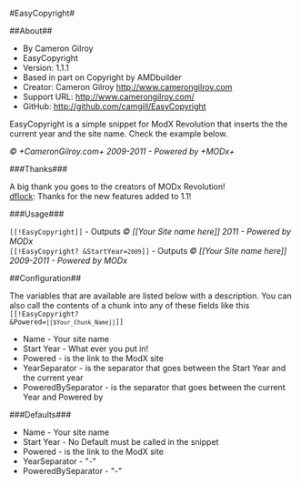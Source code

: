 #EasyCopyright#

##About##


* By Cameron Gilroy
* EasyCopyright
* Version: 1.1.1
* Based in part on Copyright by AMDbuilder
* Creator: Cameron Gilroy http://www.camerongilroy.com
* Support URL: http://www.camerongilroy.com/
* GitHub: http://github.com/camgill/EasyCopyright

EasyCopyright is a simple snippet for ModX Revolution that inserts the the current year and the site name. Check the example below.

*© +CameronGilroy.com+ 2009-2011 - Powered by +MODx+*

###Thanks###

A big thank you goes to the creators of MODx Revolution!  
[dflock](https://github.com/dflock/ "dflock"): Thanks for the new features added to 1.1!

###Usage###

<code>[[!EasyCopyright]]</code> - Outputs *© [[Your Site name here]] 2011 - Powered by MODx*  
<code>[[!EasyCopyright? &StartYear=`2009`]]</code> - Outputs *© [[Your Site name here]] 2009-2011 - Powered by MODx*


##Configuration##

The variables that are available are listed below with a description.
You can also call the contents of a chunk into any of these fields like this <code>[[!EasyCopyright? &Powered=`[[$Your_Chunk_Name]]`]]</code>

* Name - Your site name
* Start Year - What ever you put in!
* Powered - is the link to the ModX site
* YearSeparator - is the separator that goes between the Start Year and the current year
* PoweredBySeparator - is the separator that goes between the current Year and Powered by

###Defaults###

* Name - Your site name
* Start Year - No Default must be called in the snippet
* Powered - is the link to the ModX site
* YearSeparator - "-"
* PoweredBySeparator - "-"
